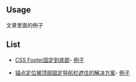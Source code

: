 
Usage
----
文章里面的例子

List
---
* [CSS Footer固定到底部](https://juejin.im/post/6844903559922712583)- [例子](http://htmlpreview.github.io/?https://github.com/scarqin/footer-demo/blob/master/footer/method.html)

* [锚点定位被顶部固定导航栏遮住的解决方案](https://juejin.im/post/6844904118738223117)- [例子](http://htmlpreview.github.io/?https://github.com/scarqin/footer-demo/blob/master/fixedMenuAndAnchor)